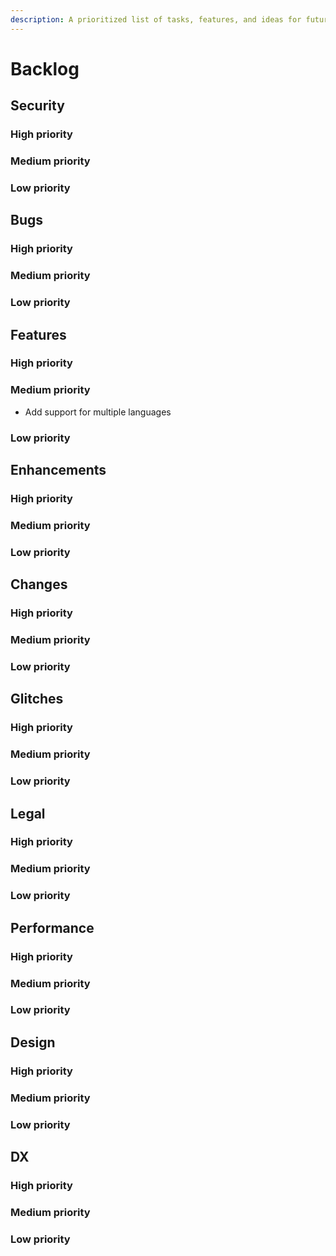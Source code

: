 ```yaml
---
description: A prioritized list of tasks, features, and ideas for future development.
---
```


# Backlog

## Security

### High priority

### Medium priority

### Low priority

## Bugs

### High priority

### Medium priority

### Low priority

## Features

### High priority

### Medium priority

- Add support for multiple languages

### Low priority

## Enhancements

### High priority

### Medium priority

### Low priority

## Changes

### High priority

### Medium priority

### Low priority

## Glitches

### High priority

### Medium priority

### Low priority

## Legal

### High priority

### Medium priority

### Low priority

## Performance

### High priority

### Medium priority

### Low priority

## Design

### High priority

### Medium priority

### Low priority

## DX

### High priority

### Medium priority

### Low priority

